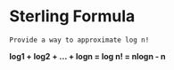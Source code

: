 # Sterling Formula
`Provide a way to approximate log n!`

**log1 + log2 + ... + logn = log n! = nlogn - n**
